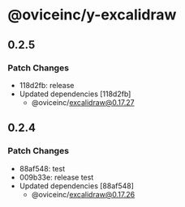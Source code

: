 # @oviceinc/y-excalidraw

## 0.2.5

### Patch Changes

- 118d2fb: release
- Updated dependencies [118d2fb]
  - @oviceinc/excalidraw@0.17.27

## 0.2.4

### Patch Changes

- 88af548: test
- 009b33e: release test
- Updated dependencies [88af548]
  - @oviceinc/excalidraw@0.17.26
